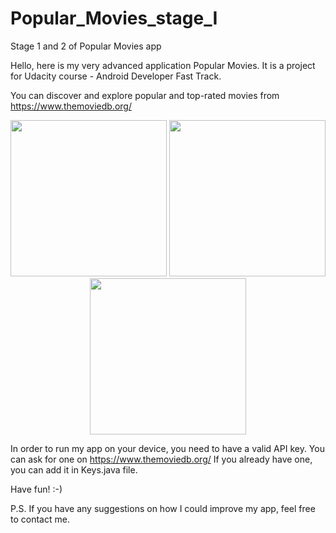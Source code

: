 # Popular_Movies_stage_I
Stage 1 and 2 of Popular Movies app 

Hello, here is my very advanced application Popular Movies. It is a project for Udacity course - Android Developer Fast Track. 

You can discover and explore popular and top-rated movies from https://www.themoviedb.org/

<p align="center">
  <img src="https://cloud.githubusercontent.com/assets/25307853/26209466/2bb357ee-3bed-11e7-8b1a-736772fea3cd.png" width="250"/>
  <img src="https://cloud.githubusercontent.com/assets/25307853/26209465/2bb2362a-3bed-11e7-9218-c4177346906c.png" width="250"/>
  <img src="https://cloud.githubusercontent.com/assets/25307853/26209469/2bd589ae-3bed-11e7-9ee2-c0594dcc4ff0.png" width="250"/>
</p>


In order to run my app on your device, you need to have a valid API key. You can ask for one on https://www.themoviedb.org/
If you already have one, you can add it in Keys.java file.

Have fun! :-)


P.S. 
If you have any suggestions on how I could improve my app, feel free to contact me.
